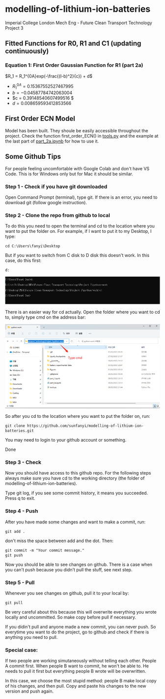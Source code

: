 # modelling-of-lithium-ion-batteries
Imperial College London Mech Eng - Future Clean Transport Technology Project 3

## Fitted Functions for R0, R1 and C1 (updating continuously)

### Equation 1: First Order Gaussian Function for R1 (part 2a)

$R_1 = R_1^{0A}exp(-\frac{(I-b)^2}{c}) + d$

- $R_1^{0A} = 0.15367552527467995$
- $b = -0.04587784742063004$
- $c = 0.39148540607499516 $
- $d = 0.008659593412853566$

## First Order ECN Model

Model has been built. They shoule be easily accessible throughout the project. Check the function first_order_ECN() in [tools.py](tools.py) and the example at the last part of [part_2a.ipynb](part_2a.ipynb) for how to use it.

## Some Github Tips

For people feeling uncomfortable with Google Colab and don't have VS Code. This is for Windows only but for Mac it should be similar.

### Step 1 - Check if you have git downloaded

Open Command Prompt (terminal), type git. If there is an error, you need to download git (follow google instruction).

### Step 2 - Clone the repo from github to local

To do this you need to open the terminal and cd to the location where you want to put the folder on. For example, if I want to put it to my Desktop, I type:
```
cd C:\Users\fanyi\Desktop
```
But if you want to switch from C disk to D disk this doesn't work. In this case, do this first:
```
d:
```
![](Figures/cd_help.png)

There is an easier way for cd actually. Open the folder where you want to cd to, simply type cmd on the address bar:

![](Figures/cmd_trick.png)

So after you cd to the location where you want to put the folder on, run:
```
git clone https://github.com/sunfanyi/modelling-of-lithium-ion-batteries.git
```
You may need to login to your github account or something.

Done

### Step 3 - Check

Now you should have access to this github repo. For the following steps always make sure you have cd to the working directory (the folder of modelling-of-lithium-ion-batteries).

Type git log, if you see some commit history, it means you succeeded. Press q to exit.

### Step 4 - Push

After you have made some changes and want to make a commit, run:
```
git add .
```
don't miss the space between add and the dot. Then:
```
git commit -m "Your commit message."
git push
```
Now you should be able to see changes on github. There is a case when you can't push because you didn't pull the stuff, see next step.

### Step 5 - Pull

Whenever you see changes on github, pull it to your local by:
```
git pull
```
Be very careful about this because this will overwrite everything you wrote locally and uncommitted. So make copy before pull if necessary.

If you didin't pull and anyone made a new commit, you can never push. So everytime you want to do the project, go to github and check if there is anything you need to pull.

### Special case:

If two people are working simutaneously without telling each other. People A commit first. When people B want to commit, he won't be able to. He needs to pull it first but everything people B wrote will be overwritten.

In this case, we choose the most stupid method: people B make local copy of his changes, and then pull. Copy and paste his changes to the new version and push again.




